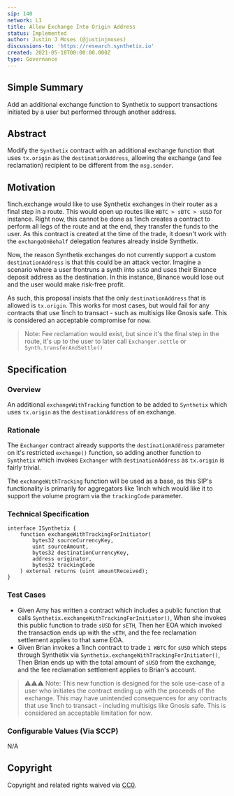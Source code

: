```yaml
---
sip: 140
network: L1
title: Allow Exchange Into Origin Address
status: Implemented
author: Justin J Moses (@justinjmoses)
discussions-to: 'https://research.synthetix.io'
created: 2021-05-18T00:00:00.000Z
type: Governance
---
```


<!--You can leave these HTML comments in your merged SIP and delete the visible duplicate text guides, they will not appear and may be helpful to refer to if you edit it again. This is the suggested template for new SIPs. Note that an SIP number will be assigned by an editor. When opening a pull request to submit your SIP, please use an abbreviated title in the filename, `sip-draft_title_abbrev.md`. The title should be 44 characters or less.-->

## Simple Summary

<!--"If you can't explain it simply, you don't understand it well enough." Simply describe the outcome the proposed changes intends to achieve. This should be non-technical and accessible to a casual community member.-->

Add an additional exchange function to Synthetix to support transactions initiated by a user but performed through another address.

## Abstract

<!--A short (~200 word) description of the proposed change, the abstract should clearly describe the proposed change. This is what *will* be done if the SIP is implemented, not *why* it should be done or *how* it will be done. If the SIP proposes deploying a new contract, write, "we propose to deploy a new contract that will do x".-->

Modify the `Synthetix` contract with an additional exchange function that uses `tx.origin` as the `destinationAddress`, allowing the exchange (and fee reclamation) recipient to be different from the `msg.sender`.

## Motivation

<!--This is the problem statement. This is the *why* of the SIP. It should clearly explain *why* the current state of the protocol is inadequate.  It is critical that you explain *why* the change is needed, if the SIP proposes changing how something is calculated, you must address *why* the current calculation is innaccurate or wrong. This is not the place to describe how the SIP will address the issue!-->

1inch.exchange would like to use Synthetix exchanges in their router as a final step in a route. This would open up routes like `WBTC > sBTC > sUSD` for instance. Right now, this cannot be done as 1inch creates a contract to perform all legs of the route and at the end, they transfer the funds to the user. As this contract is created at the time of the trade, it doesn't work with the `exchangeOnBehalf` delegation features already inside Synthetix.

Now, the reason Synthetix exchanges do not currently support a custom `destinationAddress` is that this could be an attack vector. Imagine a scenario where a user frontruns a synth into `sUSD` and uses their Binance deposit address as the destination. In this instance, Binance would lose out and the user would make risk-free profit.

As such, this proposal insists that the only `destinationAddress` that is allowed is `tx.origin`. This works for most cases, but would fail for any contracts that use 1inch to transact - such as multisigs like Gnosis safe. This is considered an acceptable compromise for now.

> Note: Fee reclamation would exist, but since it's the final step in the route, it's up to the user to later call `Exchanger.settle` or `Synth.transferAndSettle()`

## Specification

<!--The specification should describe the syntax and semantics of any new feature, there are five sections
1. Overview
2. Rationale
3. Technical Specification
4. Test Cases
5. Configurable Values
-->

### Overview

<!--This is a high level overview of *how* the SIP will solve the problem. The overview should clearly describe how the new feature will be implemented.-->

An additional `exchangeWithTracking` function to be added to `Synthetix` which uses `tx.origin` as the `destinationAddress` of an exchange.

### Rationale

<!--This is where you explain the reasoning behind how you propose to solve the problem. Why did you propose to implement the change in this way, what were the considerations and trade-offs. The rationale fleshes out what motivated the design and why particular design decisions were made. It should describe alternate designs that were considered and related work. The rationale may also provide evidence of consensus within the community, and should discuss important objections or concerns raised during discussion.-->

The `Exchanger` contract already supports the `destinationAddress` parameter on it's restricted `exchange()` function, so adding another function to `Synthetix` which invokes `Exchanger` with `destinationAddress` as `tx.origin` is fairly trivial.

The `exchangeWithTracking` function will be used as a base, as this SIP's functionality is primarily for aggregators like 1inch which would like it to support the volume program via the `trackingCode` parameter.

### Technical Specification

<!--The technical specification should outline the public API of the changes proposed. That is, changes to any of the interfaces Synthetix currently exposes or the creations of new ones.-->

```solidity
interface ISynthetix {
    function exchangeWithTrackingForInitiator(
        bytes32 sourceCurrencyKey,
        uint sourceAmount,
        bytes32 destinationCurrencyKey,
        address originator,
        bytes32 trackingCode
    ) external returns (uint amountReceived);
}
```

### Test Cases

<!--Test cases for an implementation are mandatory for SIPs but can be included with the implementation..-->

- Given Amy has written a contract which includes a public function that calls `Synthetix.exchangeWithTrackingForInitiator()`, When she invokes this public function to trade `sUSD` for `sETH`, Then her EOA which invoked the transaction ends up with the `sETH`, and the fee reclamation settlement applies to that same EOA.
- Given Brian invokes a 1inch contract to trade `1 WBTC` for `sUSD` which steps through Synthetix via `Synthetix.exchangeWithTrackingForInitiator()`, Then Brian ends up with the total amount of `sUSD` from the exchange, and the fee reclamation settlement applies to Brian's account.

> ⚠️⚠️⚠️ Note: This new function is designed for the sole use-case of a user who initiates the contract ending up with the proceeds of the exchange. This may have unintended consequences for any contracts that use 1inch to transact - including multisigs like Gnosis safe. This is considered an acceptable limitation for now.

### Configurable Values (Via SCCP)

<!--Please list all values configurable via SCCP under this implementation.-->

N/A

## Copyright

Copyright and related rights waived via [CC0](https://creativecommons.org/publicdomain/zero/1.0/).
